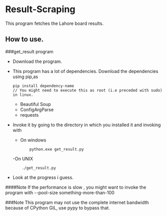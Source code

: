 Result-Scraping
===============
This program fetches the Lahore board results.

How to use.
-----------

###get_result program
+ Download the program.
+ This program has a lot of dependencies. Download the dependencies using pip,as

    ```
    pip install dependency-name
    // You might need to execute this as root (i.e preceded with sudo) in linux.
    ```

  - Beautiful Soup
  - ConfigArgParse
  - requests
+ Invoke it by going to the directory in which you installed it and invoking with
  - On windows

	```
		python.exe get_result.py
	```

  -On UNIX

	```
		./get_result.py
	```

+ Look at the progress i guess.

####Note
If the performance is slow , you might want to invoke the program with --pool-size something-more-than-100

###Note
This program may not use the complete internet bandwidth because of CPython GIL, use pypy to bypass that.
